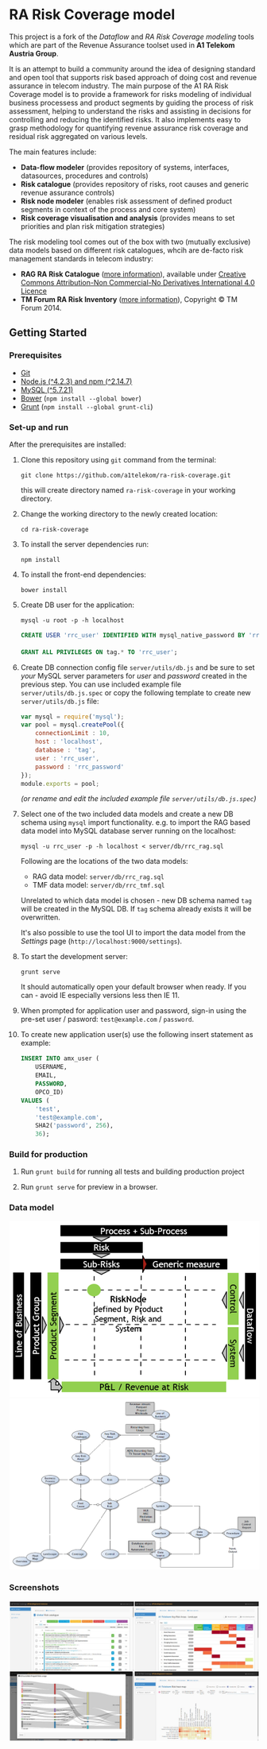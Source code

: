 # RA Risk Coverage model

This project is a fork of the *Dataflow* and *RA Risk Coverage modeling* tools which are part of the Revenue Assurance toolset used in **A1 Telekom Austria Group**. 

It is an attempt to build a community around the idea of designing standard and open tool that supports risk based approach of doing cost and revenue assurance in telecom industry. The main purpose of the A1 RA Risk Coverage model is to provide a framework for risks modeling of individual business processess and product segments by guiding the process of risk assessment, helping to understand the risks and assisting in decisions for controlling and reducing the identified risks. It also implements easy to grasp methodology for quantifying revenue assurance risk coverage and residual risk aggregated on various levels.

The main features include:

- **Data-flow modeler** (provides repository of systems, interfaces, datasources, procedures and controls)
- **Risk catalogue** (provides repository of risks, root causes and generic revenue assurance controls)
- **Risk node modeler** (enables risk assessment of defined product segments in context of the process and core system)
- **Risk coverage visualisation and analysis** (provides means to set priorities and plan risk mitigation strategies)

The risk modeling tool comes out of the box with two (mutually exclusive) data models based on different risk catalogues, whcih are de-facto risk management standards in telecom industry:
- **RAG RA Risk Catalogue** ([more information](https://riskandassurancegroup.org/rag-ra-risk-catalogue/)), available under [Creative Commons Attribution-Non Commercial-No Derivatives International 4.0 Licence](https://creativecommons.org/licenses/by-nc-nd/4.0/legalcode)
- **TM Forum RA Risk Inventory** ([more information](https://www.tmforum.org/resources/best-practice/gb941e-revenue-assurance-coverage-model-risk-inventory-v1-4-1/)), Copyright © TM Forum 2014.

## Getting Started

### Prerequisites

- [Git](https://git-scm.com/)
- [Node.js (^4.2.3) and npm (^2.14.7)](https://nodejs.org/en/download/)
- [MySQL (^5.7.21)](https://dev.mysql.com/downloads/mysql/)
- [Bower](https://bower.io/) (`npm install --global bower`)
- [Grunt](http://gruntjs.com/) (`npm install --global grunt-cli`)

### Set-up and run

After the prerequisites are installed:

1. Clone this repository using `git` command from the terminal:
	```shell
	git clone https://github.com/a1telekom/ra-risk-coverage.git
	```
	this will create directory named `ra-risk-coverage` in your working directory.

2. Change the working directory to the newly created location: 
	```shell
	cd ra-risk-coverage
	```

3. To install the server dependencies run:
	```shell
	npm install
	```

4. To install the front-end dependencies:
	```shell
	bower install
	```

5. Create DB user for the application:
	```shell
	mysql -u root -p -h localhost
	```

	```sql
	CREATE USER 'rrc_user' IDENTIFIED WITH mysql_native_password BY 'rrc_password';

	GRANT ALL PRIVILEGES ON tag.* TO 'rrc_user'; 
	```

6. Create DB connection config file `server/utils/db.js` and be sure to set *your* MySQL server parameters for *user* and *password* created in the previous step. You can use included example file `server/utils/db.js.spec` or copy the following template to create new `server/utils/db.js` file:

	```javascript
	var mysql = require('mysql');
	var pool = mysql.createPool({
		connectionLimit	: 10,
		host : 'localhost',
		database : 'tag',
		user : 'rrc_user',
		password : 'rrc_password'
	});
	module.exports = pool;
	``` 

	*(or rename and edit the included example file `server/utils/db.js.spec`)*

7. Select one of the two included data models and create a new DB schema using `mysql` import functionality. e.g. to import the RAG based data model into MySQL database server running on the localhost:
	```shell
	mysql -u rrc_user -p -h localhost < server/db/rrc_rag.sql
	```

	Following are the locations of the two data models:
	- RAG data model: `server/db/rrc_rag.sql`
	- TMF data model: `server/db/rrc_tmf.sql`

	Unrelated to which data model is chosen - new DB schema named `tag` will be created in the MySQL DB. If `tag` schema already exists it will be overwritten.

	It's also possible to use the tool UI to import the data model from the *Settings* page (`http://localhost:9000/settings`).

8. To start the development server:
	```shell
	grunt serve
	```
	It should automatically open your default browser when ready. If you can - avoid IE especially versions less then IE 11.

9. When prompted for application user and password, sign-in using the pre-set user / pasword: `test@example.com` / `password`.

10. To create new application user(s) use the following insert statement as example:
	```sql
	INSERT INTO amx_user (
		USERNAME, 
		EMAIL, 
		PASSWORD, 
		OPCO_ID)
	VALUES (
		'test', 
		'test@example.com', 
		SHA2('password', 256), 
		36);
	```

### Build for production

1. Run `grunt build` for running all tests and building production project 

2. Run `grunt serve` for preview in a browser.

### Data model

![RA Risk Coverage data model](static/images/rrc_data_model.png?raw=true "RA Risk Coverage data model")
![RA Risk Coverage data model detailed](static/images/rrc_data_model_detailed.png?raw=true "RA Risk Coverage data model detailed")

### Screenshots

![Look and feel](static/images/look_and_feel.png?raw=true "Look and feel")